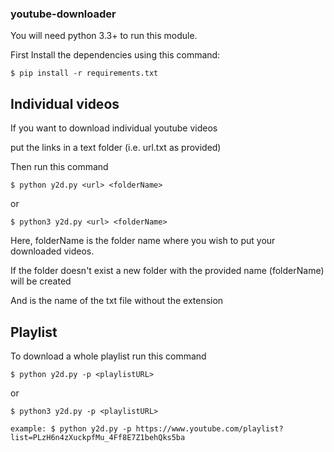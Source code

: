 ### youtube-downloader

You will need python 3.3+ to run this module.

First Install the dependencies using this command:

```
$ pip install -r requirements.txt
```

## Individual videos

If you want to download individual youtube videos 

put the links in a text folder (i.e. url.txt as provided)

Then run this command
```
$ python y2d.py <url> <folderName>
```
or
 ```
$ python3 y2d.py <url> <folderName>
```
Here, folderName is the folder name where you wish to put your downloaded videos.

If the folder doesn't exist a new folder with the provided name (folderName) will be created

And <url> is the name of the txt file without the extension

## Playlist

To download a whole playlist run this command
```
$ python y2d.py -p <playlistURL>
```  
  or
```  
$ python3 y2d.py -p <playlistURL>
```

```
example: $ python y2d.py -p https://www.youtube.com/playlist?list=PLzH6n4zXuckpfMu_4Ff8E7Z1behQks5ba
```
